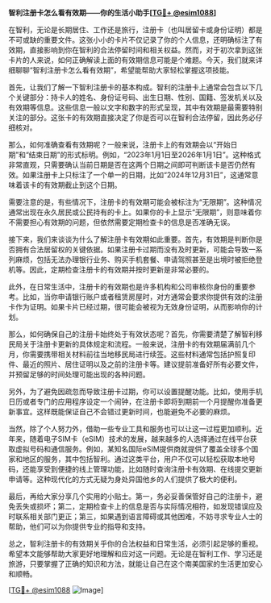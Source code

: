**智利注册卡怎么看有效期——你的生活小助手[[TG💪+ @esim1088](https://t.me/s/esim1088)]**

在智利，无论是长期居住、工作还是旅行，注册卡（也叫居留卡或身份证明）都是不可或缺的重要文件。这张小小的卡片不仅记录了你的个人信息，还明确标注了有效期，直接影响到你在智利的合法停留时间和相关权益。然而，对于初次拿到这张卡片的人来说，如何正确解读上面的有效期信息可能是个难题。今天，我们就来详细聊聊“智利注册卡怎么看有效期”，希望能帮助大家轻松掌握这项技能。

首先，让我们了解一下智利注册卡的基本构成。智利的注册卡上通常会包含以下几个关键部分：持卡人的姓名、身份证号码、出生日期、性别、国籍、签发机关以及有效期等信息。这些信息一般以文字和数字的形式呈现，其中有效期是最需要特别关注的部分。这张卡的有效期直接决定了你是否可以在智利合法停留，因此务必仔细核对。

那么，如何准确查看有效期呢？一般来说，注册卡上的有效期会以“开始日期”和“结束日期”的形式标明。例如，“2023年1月1日至2026年1月1日”。这种格式非常直观，只需要确认当前日期是否在这两个日期之间即可判断该卡是否仍然有效。如果注册卡上只标注了一个单一的日期，比如“2024年12月31日”，这通常意味着该卡的有效期截止到这个日期。

需要注意的是，有些情况下，注册卡的有效期可能会被标注为“无限期”。这种情况通常出现在永久居民或公民持有的卡上。如果你的卡上显示“无限期”，则意味着你不需要担心有效期的问题，但依然需要定期检查卡的信息是否准确无误。

接下来，我们来谈谈为什么了解注册卡有效期如此重要。首先，有效期是判断你是否拥有合法居留权的关键依据。如果注册卡过期而没有及时更新，可能会导致一系列麻烦，包括无法办理银行业务、购买手机套餐、申请驾照甚至是出境时被拒绝登机等。因此，定期检查注册卡的有效期并按时更新是非常必要的。

此外，在日常生活中，注册卡的有效期也是许多机构和公司审核你身份的重要参考。比如，当你申请银行账户或者租赁房屋时，对方通常会要求你提供有效的注册卡作为证明。如果卡片已经过期，很可能会被视为无效身份证明，从而影响你的计划。

那么，如何确保自己的注册卡始终处于有效状态呢？首先，你需要清楚了解智利移民局关于注册卡更新的具体规定和流程。一般来说，注册卡的有效期届满前几个月，你需要携带相关材料前往当地移民局进行续签。这些材料通常包括护照复印件、最近的照片、居住证明以及之前的注册卡等。建议提前准备好所有必要文件，并预留足够的时间处理可能出现的各种问题。

另外，为了避免因疏忽而导致注册卡过期，你可以设置提醒功能。比如，使用手机日历或者专门的应用程序设定一个闹钟，在注册卡即将到期前一个月提醒你准备更新事宜。这样既能保证自己不会错过更新时间，也能避免不必要的麻烦。

当然，除了个人努力外，借助一些专业工具和服务也可以让这一过程更加顺利。近年来，随着电子SIM卡（eSIM）技术的发展，越来越多的人选择通过在线平台获取虚拟号码和通信服务。例如，某知名国际eSIM提供商就提供了覆盖全球多个国家和地区的服务，其中包括智利。通过这类平台，用户不仅可以轻松获取本地号码，还能享受到便捷的线上管理功能，比如随时查询注册卡有效期、在线提交更新申请等。这种现代化的方式无疑为身处异国他乡的人们提供了极大的便利。

最后，再给大家分享几个实用的小贴士。第一，务必妥善保管好自己的注册卡，避免丢失或损坏；第二，定期检查卡上的信息是否与实际情况相符，如发现错误应及时联系相关部门更正；第三，如果遇到语言障碍或其他困难，不妨寻求专业人士的帮助，他们可以为你提供专业的指导和支持。

总之，智利注册卡的有效期关乎你的合法权益和日常生活，必须引起足够的重视。希望本文能够帮助大家更好地理解和应对这一问题。无论是在智利工作、学习还是旅游，只要掌握了正确的知识和方法，就能让自己在这个南美国家的生活更加安心和顺畅。

[[TG💪+ @esim1088](https://t.me/s/esim1088) ![Image](https://i.postimg.cc/4NQfJmqS/Snipaste-2025-05-13-00-14-12.png)]